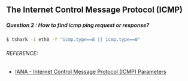 ## The Internet Control Message Protocol (ICMP)
##### Question 2 : How to find icmp ping request or response?
```bash
$ tshark -i eth0 -Y "icmp.type==8 || icmp.type==0"
```

###### REFERENCE:

* [IANA - Internet Control Message Protocol (ICMP) Parameters](https://www.iana.org/assignments/icmp-parameters/icmp-parameters.xhtml)
